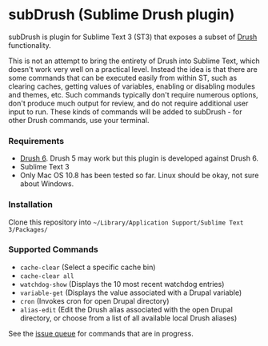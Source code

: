 subDrush (Sublime Drush plugin)
===============================

subDrush is plugin for Sublime Text 3 (ST3) that exposes a subset of [Drush](https://drupal.org/project/drush) functionality.

This is not an attempt to bring the entirety of Drush into Sublime Text, which doesn't work very well on a practical level. Instead the idea is that there are some commands that can be executed easily from within ST, such as clearing caches, getting values of variables, enabling or disabling modules and themes, etc. Such commands typically don't require numerous options, don't produce much output for review, and do not require additional user input to run. These kinds of commands will be added to subDrush - for other Drush commands, use your terminal.

### Requirements

- [Drush 6](https://drupal.org/project/drush). Drush 5 may work but this plugin is developed against Drush 6.
- Sublime Text 3
- Only Mac OS 10.8 has been tested so far. Linux should be okay, not sure about Windows.

### Installation

Clone this repository into `~/Library/Application Support/Sublime Text 3/Packages/`

### Supported Commands

- `cache-clear` (Select a specific cache bin)
- `cache-clear all`
- `watchdog-show` (Displays the 10 most recent watchdog entries)
- `variable-get` (Displays the value associated with a Drupal variable)
- `cron` (Invokes cron for open Drupal directory)
- `alias-edit` (Edit the Drush alias associated with the open Drupal directory, or choose from a list of all available local Drush aliases)

See the [issue queue](https://github.com/kostajh/subDrush/issues) for commands that are in progress.
